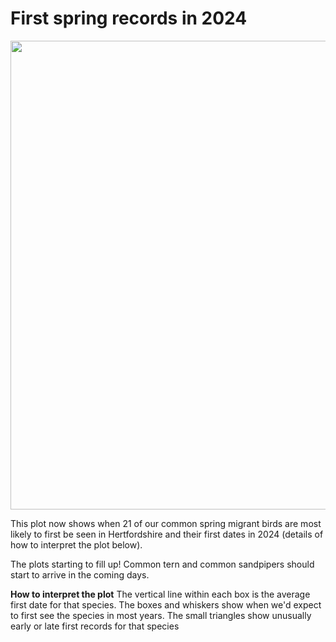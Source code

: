 # First spring records in 2024

<img src="_figures/spring_dates_2024.png" width = "750">

This plot now shows when 21 of our common spring migrant birds are most likely to first be seen in Hertfordshire and their first dates in 2024 (details of how to interpret the plot below).

The plots starting to fill up! Common tern and common sandpipers should start to arrive in the coming days.

**How to interpret the plot** The vertical line within each box is the average first date for that species. The boxes and whiskers show when we'd expect to first see the species in most years. The small triangles show unusually early or late first records for that species
